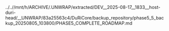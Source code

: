 ../..//mnt/h/ARCHIVE/.UNWRAP/extracted/DEV__2025-08-17__1833__host-duri-head/__UNWRAP/83a25563c4/DuRiCore/backup_repository/phase5_5_backup_20250805_103800/PHASE5_COMPLETE_ROADMAP.md